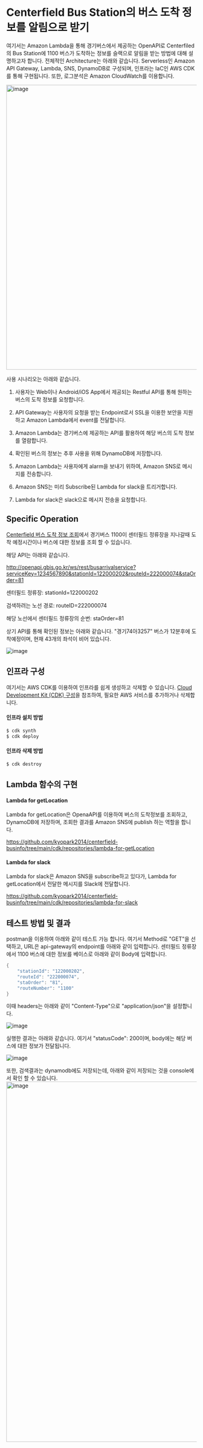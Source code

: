 # Centerfield Bus Station의 버스 도착 정보를 알림으로 받기

여기서는 Amazon Lambda을 통해 경기버스에서 제공하는 OpenAPI로 Centerfiled의 Bus Station에 1100 버스가 도착하는 정보를 슬랙으로 알림을 받는 방법에 대해 설명하고자 합니다. 전체적인 Architecture는 아래와 같습니다. Serverless인 Amazon API Gateway, Lambda, SNS, DynamoDB로 구성되며, 인프라는 IaC인 AWS CDK를 통해 구현됩니다. 또한, 로그분석은 Amazon CloudWatch를 이용합니다. 

<img width="751" alt="image" src="https://user-images.githubusercontent.com/52392004/162953097-2dbc5e93-2b89-4734-b741-33bafb7e4204.png">

사용 시나리오는 아래와 같습니다.

1) 사용자는 Web이나 Android/iOS App에서 제공되는 Restful API를 통해 원하는 버스의 도착 정보를 요청합니다. 

2) API Gateway는 사용자의 요청을 받는 Endpoint로서 SSL을 이용한 보안을 지원하고 Amazon Lambda에서 event를 전달합니다. 

3) Amazon Lambda는 경기버스에 제공하는 API를 활용하여 해당 버스의 도착 정보를 열람합니다. 

4) 확인된 버스의 정보는 추후 사용을 위해 DynamoDB에 저장합니다. 

5) Amazon Lambda는 사용자에게 alarm을 보내기 위하여, Amazon SNS로 메시지를 전송합니다. 

6) Amazon SNS는 미리 Subscribe된 Lambda for slack을 트리거합니다. 

7) Lambda for slack은 slack으로 메시지 전송을 요청합니다. 

## Specific Operation 

[Centerfield 버스 도착 정보 조회](https://github.com/kyopark2014/centerfield-businfo/blob/main/businfo-openapi.md)에서 경기버스 1100이 센터필드 정류장을 지나갈때 도착 예정시간이나 버스에 대한 정보를 조회 할 수 있습니다. 

해당 API는 아래와 같습니다. 

http://openapi.gbis.go.kr/ws/rest/busarrivalservice?serviceKey=1234567890&stationId=122000202&routeId=222000074&staOrder=81

센터필드 정류장: stationId=122000202

검색하려는 노선 경로: routeID=222000074

해당 노선에서 센터필드 정류장의 순번: staOrder=81


상기 API를 통해 확인된 정보는 아래와 같습니다. "경기74아3257" 버스가 12분후에 도착예정이며, 현재 43개의 좌석이 비어 있습니다.

![image](https://user-images.githubusercontent.com/52392004/162734910-16d8b31f-3ffd-428d-85d4-ce63a818c040.png)

## 인프라 구성

여기서는 AWS CDK를 이용하여 인프라를 쉽게 생성하고 삭제할 수 있습니다. [Cloud Development Kit (CDK) 구성](https://github.com/kyopark2014/centerfield-businfo/blob/main/cdk.md)을 참조하여, 필요한 AWS 서비스를 추가하거나 삭제합니다. 

#### 인프라 설치 방법

```c
$ cdk synth
$ cdk deploy
````
#### 인프라 삭제 방법

```c
$ cdk destroy
```

## Lambda 함수의 구현 


#### Lambda for getLocation

Lambda for getLocation은 OpenaAPI를 이용하여 버스의 도착정보를 조회하고, DynamoDB에 저장하며, 조회한 결과를 Amazon SNS에 publish 하는 역할을 합니다. 

https://github.com/kyopark2014/centerfield-businfo/tree/main/cdk/repositories/lambda-for-getLocation

#### Lambda for slack

Lambda for slack은 Amazon SNS을 subscribe하고 있다가, Lambda for getLocation에서 전달한 메시지를 Slack에 전달합니다. 

https://github.com/kyopark2014/centerfield-businfo/tree/main/cdk/repositories/lambda-for-slack

## 테스트 방법 및 결과

postman을 이용하여 아래와 같이 테스트 가능 합니다. 여기서 Method로 "GET"을 선택하고, URL은 api-gateway의 endpoint를 아래와 같이 입력합니다. 센터필드 정류장에서 1100 버스에 대한 정보를 베이스로 아래와 같이 Body에 입력합니다. 

```java
{
    "stationId": "122000202",
    "routeId": "222000074",
    "staOrder": "81",
    "routeNumber": "1100"
}
```

이때 headers는 아래와 같이 "Content-Type"으로 "application/json"을 설정합니다. 

![image](https://user-images.githubusercontent.com/52392004/162951310-07a69ae2-798f-469f-8c87-6cea1b1dbe9e.png)


실행한 결과는 아래와 같습니다. 여기서 "statusCode": 200이며, body에는 해당 버스에 대한 정보가 전달됩니다. 

![image](https://user-images.githubusercontent.com/52392004/162950933-49d43bda-d688-4736-84c9-4dde255292f0.png)


또한, 검색결과는 dynamodb에도 저장되는데, 아래와 같이 저장되는 것을 console에서 확인 할 수 있습니다. 
<img width="950" alt="image" src="https://user-images.githubusercontent.com/52392004/162950746-b39776da-9ae5-4015-ac3c-96b453c78d86.png">


